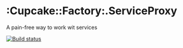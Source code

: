 # :Cupcake::Factory:.ServiceProxy
A pain-free way to work wit services

[![Build status](https://dev.azure.com/cupcakefactory/ChasesSites/_apis/build/status/CupcakeFactory.ServiceProxy)](https://dev.azure.com/cupcakefactory/ChasesSites/_build/latest?definitionId=12)
